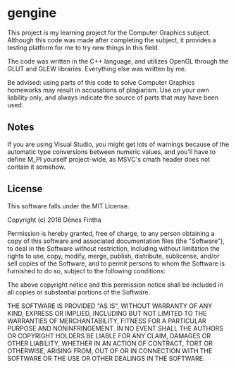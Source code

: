 # gengine

This project is my learning project for the Computer Graphics subject.
Although this code was made after completing the subject, it provides a
testing platform for me to try new things in this field.

The code was written in the C++ language, and utilizes OpenGL through the
GLUT and GLEW libraries. Everything else was written by me.

Be advised: using parts of this code to solve Computer Graphics homeworks
may result in accusations of plagiarism. Use  on your own liability only, and
always indicate the source of parts that may have been used.

## Notes

If you are using Visual Studio, you might get lots of warnings because of the
automatic type conversions between numeric values, and you'll have to define
M\_PI yourself project-wide, as MSVC's cmath header does not contain it somehow.


## License

This software falls under the MIT License.

Copyright (c) 2018 Dénes Fintha

Permission is hereby granted, free of charge, to any person obtaining a copy
of this software and associated documentation files (the "Software"), to deal
in the Software without restriction, including without limitation the rights
to use, copy, modify, merge, publish, distribute, sublicense, and/or sell
copies of the Software, and to permit persons to whom the Software is
furnished to do so, subject to the following conditions:

The above copyright notice and this permission notice shall be included in all
copies or substantial portions of the Software.

THE SOFTWARE IS PROVIDED "AS IS", WITHOUT WARRANTY OF ANY KIND, EXPRESS OR
IMPLIED, INCLUDING BUT NOT LIMITED TO THE WARRANTIES OF MERCHANTABILITY,
FITNESS FOR A PARTICULAR PURPOSE AND NONINFRINGEMENT. IN NO EVENT SHALL THE
AUTHORS OR COPYRIGHT HOLDERS BE LIABLE FOR ANY CLAIM, DAMAGES OR OTHER
LIABILITY, WHETHER IN AN ACTION OF CONTRACT, TORT OR OTHERWISE, ARISING FROM,
OUT OF OR IN CONNECTION WITH THE SOFTWARE OR THE USE OR OTHER DEALINGS IN THE
SOFTWARE.

